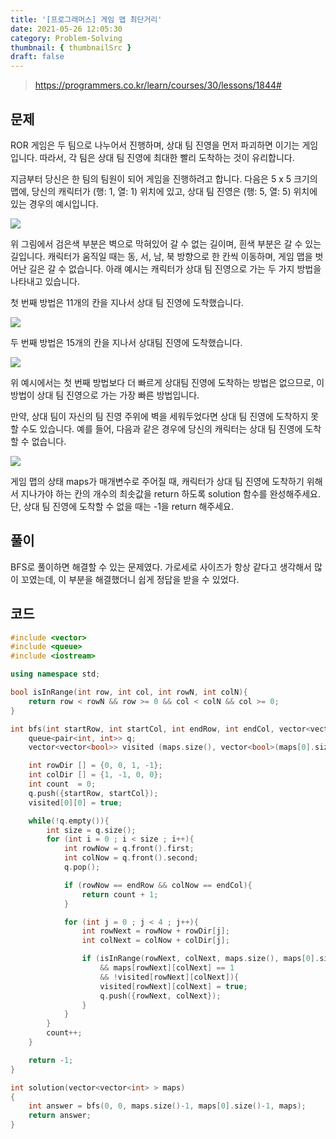 ```yaml
---
title: '[프로그래머스] 게임 맵 최단거리'
date: 2021-05-26 12:05:30
category: Problem-Solving
thumbnail: { thumbnailSrc }
draft: false
---
```


> https://programmers.co.kr/learn/courses/30/lessons/1844#

## 문제

ROR 게임은 두 팀으로 나누어서 진행하며, 상대 팀 진영을 먼저 파괴하면 이기는 게임입니다. 따라서, 각 팀은 상대 팀 진영에 최대한 빨리 도착하는 것이 유리합니다.

지금부터 당신은 한 팀의 팀원이 되어 게임을 진행하려고 합니다. 다음은 5 x 5 크기의 맵에, 당신의 캐릭터가 (행: 1, 열: 1) 위치에 있고, 상대 팀 진영은 (행: 5, 열: 5) 위치에 있는 경우의 예시입니다.

![](https://grepp-programmers.s3.ap-northeast-2.amazonaws.com/files/production/dc3a1b49-13d3-4047-b6f8-6cc40b2702a7/%E1%84%8E%E1%85%AC%E1%84%83%E1%85%A1%E1%86%AB%E1%84%80%E1%85%A5%E1%84%85%E1%85%B51_sxuruo.png)

위 그림에서 검은색 부분은 벽으로 막혀있어 갈 수 없는 길이며, 흰색 부분은 갈 수 있는 길입니다. 캐릭터가 움직일 때는 동, 서, 남, 북 방향으로 한 칸씩 이동하며, 게임 맵을 벗어난 길은 갈 수 없습니다.
아래 예시는 캐릭터가 상대 팀 진영으로 가는 두 가지 방법을 나타내고 있습니다.

첫 번째 방법은 11개의 칸을 지나서 상대 팀 진영에 도착했습니다.

![](https://grepp-programmers.s3.ap-northeast-2.amazonaws.com/files/production/9d909e5a-ca95-4088-9df9-d84cb804b2b0/%E1%84%8E%E1%85%AC%E1%84%83%E1%85%A1%E1%86%AB%E1%84%80%E1%85%A5%E1%84%85%E1%85%B52_hnjd3b.png)

두 번째 방법은 15개의 칸을 지나서 상대팀 진영에 도착했습니다.

![](https://grepp-programmers.s3.ap-northeast-2.amazonaws.com/files/production/4b7cd629-a3c2-4e02-b748-a707211131de/%E1%84%8E%E1%85%AC%E1%84%83%E1%85%A1%E1%86%AB%E1%84%80%E1%85%A5%E1%84%85%E1%85%B53_ntxygd.png)

위 예시에서는 첫 번째 방법보다 더 빠르게 상대팀 진영에 도착하는 방법은 없으므로, 이 방법이 상대 팀 진영으로 가는 가장 빠른 방법입니다.

만약, 상대 팀이 자신의 팀 진영 주위에 벽을 세워두었다면 상대 팀 진영에 도착하지 못할 수도 있습니다. 예를 들어, 다음과 같은 경우에 당신의 캐릭터는 상대 팀 진영에 도착할 수 없습니다.

![](https://grepp-programmers.s3.ap-northeast-2.amazonaws.com/files/production/d963b4bd-12e5-45da-9ca7-549e453d58a9/%E1%84%8E%E1%85%AC%E1%84%83%E1%85%A1%E1%86%AB%E1%84%80%E1%85%A5%E1%84%85%E1%85%B54_of9xfg.png)

게임 맵의 상태 maps가 매개변수로 주어질 때, 캐릭터가 상대 팀 진영에 도착하기 위해서 지나가야 하는 칸의 개수의 최솟값을 return 하도록 solution 함수를 완성해주세요. 단, 상대 팀 진영에 도착할 수 없을 때는 -1을 return 해주세요.

## 풀이

BFS로 풀이하면 해결할 수 있는 문제였다. 가로세로 사이즈가 항상 같다고 생각해서 많이 꼬였는데, 이 부분을 해결했더니 쉽게 정답을 받을 수 있었다.

## 코드

```cpp
#include <vector>
#include <queue>
#include <iostream>

using namespace std;

bool isInRange(int row, int col, int rowN, int colN){
    return row < rowN && row >= 0 && col < colN && col >= 0;
}

int bfs(int startRow, int startCol, int endRow, int endCol, vector<vector<int> > & maps){
    queue<pair<int, int>> q;
    vector<vector<bool>> visited (maps.size(), vector<bool>(maps[0].size(), false));

    int rowDir [] = {0, 0, 1, -1};
    int colDir [] = {1, -1, 0, 0};
    int count  = 0;
    q.push({startRow, startCol});
    visited[0][0] = true;

    while(!q.empty()){
        int size = q.size();
        for (int i = 0 ; i < size ; i++){
            int rowNow = q.front().first;
            int colNow = q.front().second;
            q.pop();

            if (rowNow == endRow && colNow == endCol){
                return count + 1;
            }

            for (int j = 0 ; j < 4 ; j++){
                int rowNext = rowNow + rowDir[j];
                int colNext = colNow + colDir[j];

                if (isInRange(rowNext, colNext, maps.size(), maps[0].size())
                    && maps[rowNext][colNext] == 1
                    && !visited[rowNext][colNext]){
                    visited[rowNext][colNext] = true;
                    q.push({rowNext, colNext});
                }
            }
        }
        count++;
    }

    return -1;
}

int solution(vector<vector<int> > maps)
{
    int answer = bfs(0, 0, maps.size()-1, maps[0].size()-1, maps);
    return answer;
}
```
